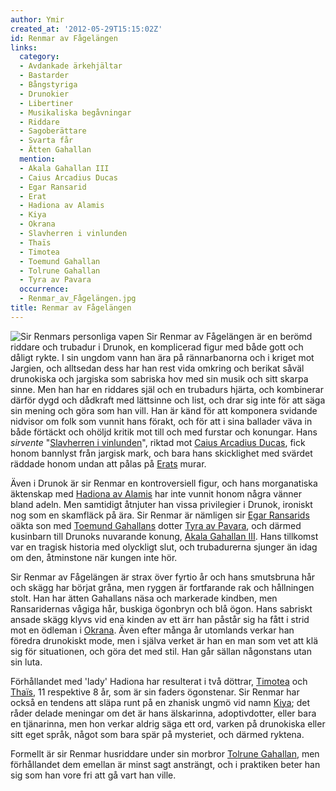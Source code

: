 ```yaml
---
author: Ymir
created_at: '2012-05-29T15:15:02Z'
id: Renmar av Fågelängen
links:
  category:
  - Avdankade ärkehjältar
  - Bastarder
  - Bångstyriga
  - Drunokier
  - Libertiner
  - Musikaliska begåvningar
  - Riddare
  - Sagoberättare
  - Svarta får
  - Ätten Gahallan
  mention:
  - Akala Gahallan III
  - Caius Arcadius Ducas
  - Egar Ransarid
  - Erat
  - Hadiona av Alamis
  - Kiya
  - Okrana
  - Slavherren i vinlunden
  - Thaïs
  - Timotea
  - Toemund Gahallan
  - Tolrune Gahallan
  - Tyra av Pavara
  occurrence:
  - Renmar_av_Fågelängen.jpg
title: Renmar av Fågelängen
---
```


![Sir Renmars personliga vapen] Sir Renmar av Fågelängen är en berömd riddare och trubadur i Drunok,
en komplicerad figur med både gott och dåligt rykte. I sin ungdom vann han ära på rännarbanorna och
i kriget mot Jargien, och alltsedan dess har han rest vida omkring och berikat såväl drunokiska och
jargiska som sabriska hov med sin musik och sitt skarpa sinne. Men han har en riddares själ och en
trubadurs hjärta, och kombinerar därför dygd och dådkraft med lättsinne och list, och drar sig inte
för att säga sin mening och göra som han vill. Han är känd för att komponera svidande nidvisor om
folk som vunnit hans förakt, och för att i sina ballader väva in både förtäckt och ohöljd kritik mot
till och med furstar och konungar. Hans *sirvente* "[Slavherren i vinlunden]", riktad mot [Caius
Arcadius Ducas], fick honom bannlyst från jargisk mark, och bara hans skicklighet med svärdet
räddade honom undan att pålas på [Erats] murar.

Även i Drunok är sir Renmar en kontroversiell figur, och hans morganatiska äktenskap med [Hadiona av
Alamis] har inte vunnit honom några vänner bland adeln. Men samtidigt åtnjuter han vissa privilegier
i Drunok, ironiskt nog som en skamfläck på ära. Sir Renmar är nämligen sir [Egar Ransarids] oäkta
son med [Toemund Gahallans] dotter [Tyra av Pavara], och därmed kusinbarn till Drunoks nuvarande
konung, [Akala Gahallan III]. Hans tillkomst var en tragisk historia med olyckligt slut, och
trubadurerna sjunger än idag om den, åtminstone när kungen inte hör.

Sir Renmar av Fågelängen är strax över fyrtio år och hans smutsbruna hår och skägg har börjat gråna,
men ryggen är fortfarande rak och hållningen stolt. Han har ätten Gahallans näsa och markerade
kindben, men Ransaridernas vågiga hår, buskiga ögonbryn och blå ögon. Hans sabriskt ansade skägg
klyvs vid ena kinden av ett ärr han påstår sig ha fått i strid mot en ödleman i [Okrana]. Även efter
många år utomlands verkar han föredra drunokiskt mode, men i själva verket är han en man som vet att
klä sig för situationen, och göra det med stil. Han går sällan någonstans utan sin luta.

Förhållandet med 'lady' Hadiona har resulterat i två döttrar, [Timotea] och [Thaïs], 11 respektive 8
år, som är sin faders ögonstenar. Sir Renmar har också en tendens att släpa runt på en zhanisk ungmö
vid namn [Kiya]; det råder delade meningar om det är hans älskarinna, adoptivdotter, eller bara en
tjänarinna, men hon verkar aldrig säga ett ord, varken på drunokiska eller sitt eget språk, något
som bara spär på mysteriet, och därmed ryktena.

Formellt är sir Renmar husriddare under sin morbror [Tolrune Gahallan], men förhållandet dem emellan
är minst sagt ansträngt, och i praktiken beter han sig som han vore fri att gå vart han ville.

  [Sir Renmars personliga vapen]: Renmar_av_Fågelängen.jpg "Sir Renmars personliga vapen"
  [Slavherren i vinlunden]: Slavherren_i_vinlunden
  [Caius Arcadius Ducas]: Caius_Arcadius_Ducas
  [Erats]: Erat
  [Hadiona av Alamis]: Hadiona_av_Alamis
  [Egar Ransarids]: Egar_Ransarid
  [Toemund Gahallans]: Toemund_Gahallan
  [Tyra av Pavara]: Tyra_av_Pavara
  [Akala Gahallan III]: Akala_Gahallan_III
  [Okrana]: Okrana
  [Timotea]: Timotea
  [Thaïs]: Thaïs
  [Kiya]: Kiya
  [Tolrune Gahallan]: Tolrune_Gahallan